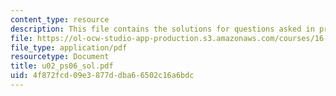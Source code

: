 ```yaml
---
content_type: resource
description: This file contains the solutions for questions asked in problem U2.
file: https://ol-ocw-studio-app-production.s3.amazonaws.com/courses/16-01-unified-engineering-i-ii-iii-iv-fall-2005-spring-2006/4f872fcd09e3877ddba66502c16a6bdc_u02_ps06_sol.pdf
file_type: application/pdf
resourcetype: Document
title: u02_ps06_sol.pdf
uid: 4f872fcd-09e3-877d-dba6-6502c16a6bdc
---
```

